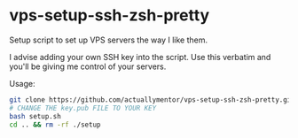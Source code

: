 # vps-setup-ssh-zsh-pretty

Setup script to set up VPS servers the way I like them.

I advise adding your own SSH key into the script. Use this verbatim and you'll be giving me control of your servers.

Usage:

```bash
git clone https://github.com/actuallymentor/vps-setup-ssh-zsh-pretty.git setup && cd setup
# CHANGE THE key.pub FILE TO YOUR KEY
bash setup.sh
cd .. && rm -rf ./setup
```